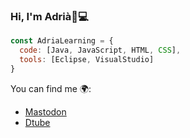 ### Hi, I'm Adrià👋💻

```js
const AdriaLearning = {
  code: [Java, JavaScript, HTML, CSS],
  tools: [Eclipse, VisualStudio]
}
```


You can find me 🌍:
  - [Mastodon](https://mastodon.social/invite/9GRBvJtZ)
  - [Dtube](https://d.tube/c/adriacara20)

